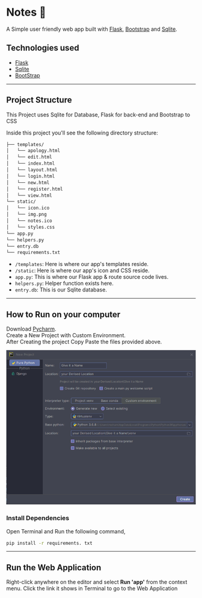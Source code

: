 # Notes 📝

A Simple user friendly web app built with [Flask], [Bootstrap] and [Sqlite].

## Technologies used

- [Flask]
- [Sqlite]
- [BootStrap]

---
## Project Structure

This Project uses Sqlite for Database, Flask for back-end and Bootstrap to CSS

Inside this project you'll see the following directory structure:

```bash
├── templates/
│   └── apology.html
│   └── edit.html
│   └── index.html
│   └── layout.html
│   └── login.html
│   └── new.html
│   └── register.html
│   └── view.html
└── static/
│   └── icon.ico
│   └── img.png
│   └── notes.ico
│   └── styles.css
└── app.py
└── helpers.py
└── entry.db
└── requirements.txt
```
- `/templates`: Here is where our app's templates reside.
- `/static`: Here is where our app's icon and CSS reside.
- `app.py`: This is where our Flask app & route source
            code lives.
- `helpers.py`: Helper function exists here.
- `entry.db`: This is our Sqlite database.

---

## How to Run on your computer

Download [Pycharm].<br>
Create a New Project with Custom Environment.<br>
After Creating the project Copy Paste the files provided above.

![Creating a Virtual Environment](screenshots/create_venv.png)

### Install Dependencies

Open Terminal and Run the following command, 

```bash
pip install -r requirements. txt
```
---

## Run the Web Application

Right-click anywhere on the editor and select **Run 'app'** from the context menu.
Click the link it shows in Terminal to go to the Web Application


[Sqlite]: https://www.sqlite.org/
[Flask]: https://flask.palletsprojects.com/en/3.0.x/
[BootStrap]: https://getbootstrap.com/
[Pycharm]: https://www.jetbrains.com/pycharm/?var=1
